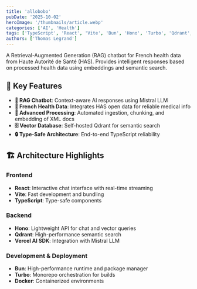 ```yaml
---
title: 'allobobo'
pubDate: '2025-10-02'
heroImage: '/thumbnails/article.webp'
categories: ['AI', 'Health']
tags: ['TypeScript', 'React', 'Vite', 'Bun', 'Hono', 'Turbo', 'Qdrant', 'Vercel AI', 'Mistral AI']
authors: ['Thomas Legrand']
---
```


A Retrieval-Augmented Generation (RAG) chatbot for French health data from Haute Autorité de Santé (HAS). Provides intelligent responses based on processed health data using embeddings and semantic search.

## 🚀 Key Features

- **🤖 RAG Chatbot**: Context-aware AI responses using Mistral LLM
- **🏥 French Health Data**: Integrates HAS open data for reliable medical info
- **🔄 Advanced Processing**: Automated ingestion, chunking, and embedding of XML docs
- **🗄️ Vector Database**: Self-hosted Qdrant for semantic search
- **🔒 Type-Safe Architecture**: End-to-end TypeScript reliability

## 🏗️ Architecture Highlights

### Frontend

- **React**: Interactive chat interface with real-time streaming
- **Vite**: Fast development and bundling
- **TypeScript**: Type-safe components

### Backend

- **Hono**: Lightweight API for chat and vector queries
- **Qdrant**: High-performance semantic search
- **Vercel AI SDK**: Integration with Mistral LLM

### Development & Deployment

- **Bun**: High-performance runtime and package manager
- **Turbo**: Monorepo orchestration for builds
- **Docker**: Containerized environments
